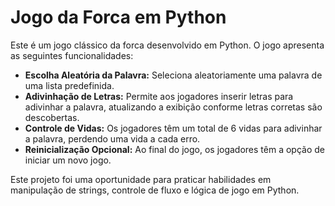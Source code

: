 <html>
<head>
  <title>Jogo da Forca em Python</title>
</head>
<body>
  <h1>Jogo da Forca em Python</h1>
  <p>Este é um jogo clássico da forca desenvolvido em Python. O jogo apresenta as seguintes funcionalidades:</p>
  <ul>
    <li><strong>Escolha Aleatória da Palavra:</strong> Seleciona aleatoriamente uma palavra de uma lista predefinida.</li>
    <li><strong>Adivinhação de Letras:</strong> Permite aos jogadores inserir letras para adivinhar a palavra, atualizando a exibição conforme letras corretas são descobertas.</li>
    <li><strong>Controle de Vidas:</strong> Os jogadores têm um total de 6 vidas para adivinhar a palavra, perdendo uma vida a cada erro.</li>
    <li><strong>Reinicialização Opcional:</strong> Ao final do jogo, os jogadores têm a opção de iniciar um novo jogo.</li>
  </ul>
  <p>Este projeto foi uma oportunidade para praticar habilidades em manipulação de strings, controle de fluxo e lógica de jogo em Python.</p>
</body>
</html>
